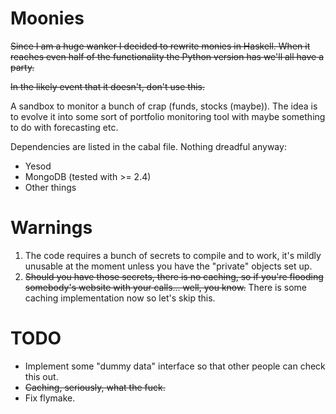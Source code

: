 Moonies
=======

~~Since I am a huge wanker I decided to rewrite monies in Haskell. When it reaches
even half of the functionality the Python version has we'll all have a party.~~

~~In the likely event that it doesn't, don't use this.~~

A sandbox to monitor a bunch of crap (funds, stocks (maybe)). The idea is to evolve it into
some sort of portfolio monitoring tool with maybe something to do with forecasting etc.

Dependencies are listed in the cabal file. Nothing dreadful anyway:

* Yesod
* MongoDB (tested with >= 2.4)
* Other things

Warnings
========

1. The code requires a bunch of secrets to compile and to work, it's mildly unusable
at the moment unless you have the "private" objects set up.
2. ~~Should you have those secrets, there is no caching, so if you're flooding somebody's
website with your calls... well, you know.~~ There is some caching implementation now
so let's skip this.

TODO
====

* Implement some "dummy data" interface so that other people can check this out.
* ~~Caching, seriously, what the fuck.~~
* Fix flymake.

